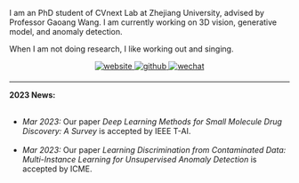 I am an PhD student of CVnext Lab at Zhejiang University, advised by Professor Gaoang Wang. I am currently working on 3D vision, generative model, and anomaly detection.

When I am not doing research, I like working out and singing.

<div align="center">
<a href="https://whxf7.github.io/" target="_blank">
<img src=https://img.shields.io/badge/home-%239cf.svg?&style=for-the-badge&logo=github&logoColor=white alt=website style="margin-bottom: 5px;" />
</a>
<a href="https://github.com/whxf7" target="_blank">
<img src=https://img.shields.io/badge/github-%2324292e.svg?&style=for-the-badge&logo=github&logoColor=white alt=github style="margin-bottom: 5px;" />
</a>
 <a href="./src/wechat.jpg" target="_blank">
<img src=https://img.shields.io/badge/wechat-%a3c62b.svg?&style=for-the-badge&logo=wechat&logoColor=white alt=wechat style="margin-bottom: 5px;" />
</a>  
</div>


<hr style="height:2px;border-width:0;color:gray;background-color:gray">
<b><i class="fa-solid fa-pen-to-square" style="font-size:24px"></i> 2023 News:</b><br><br>

<ul>
	<li><i>Mar 2023:</i> <i class="fa-regular fa-note-sticky" style="font-size:20px"></i> Our paper <i>Deep Learning Methods for Small Molecule Drug Discovery: A Survey</i> is accepted by IEEE T-AI.
	</li><br>
	<li><i>Mar 2023:</i> <i class="fa-regular fa-note-sticky" style="font-size:20px"></i> Our paper <i>Learning Discrimination from Contaminated Data: Multi-Instance Learning for Unsupervised Anomaly Detection</i> is accepted by ICME.
	</li><br>
</ul>
